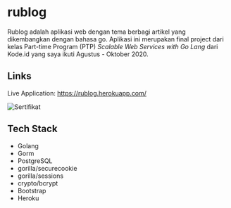 # rublog

Rublog adalah aplikasi web dengan tema berbagi artikel yang dikembangkan dengan bahasa go. Aplikasi ini merupakan final project dari kelas Part-time Program (PTP)
*Scalable Web Services with Go Lang* dari Kode.id yang saya ikuti Agustus - Oktober 2020.

## Links
Live Application: https://rublog.herokuapp.com/

![Sertifikat](https://drive.google.com/drive/folders/1dUp4nwYEWeDhgARfiGUR9CxXU_BTIMc1?usp=sharing)

## Tech Stack

- Golang
- Gorm
- PostgreSQL
- gorilla/securecookie
- gorilla/sessions
- crypto/bcrypt
- Bootstrap
- Heroku
